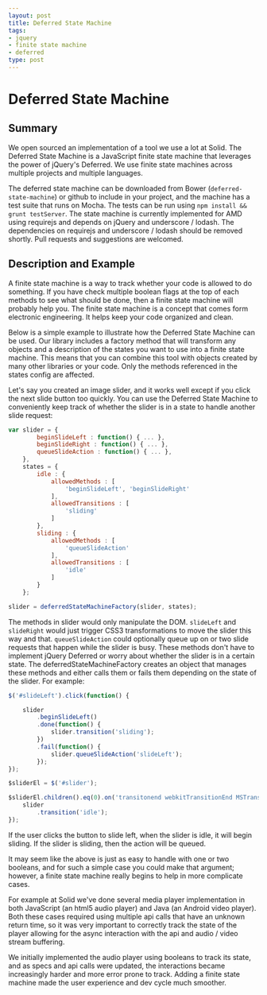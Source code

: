 ```yaml
---
layout: post
title: Deferred State Machine
tags:
- jquery
- finite state machine
- deferred
type: post
---
```

# Deferred State Machine

## Summary
We open sourced an implementation of a tool we use a lot at Solid. The Deferred State Machine is a JavaScript finite
state machine that leverages the power of jQuery's Deferred. We use finite state machines across multiple projects and
multiple languages.

The deferred state machine can be downloaded from Bower (`deferred-state-machine`) or github to include in your project,
and the machine has a test suite that runs on Mocha. The tests can be run using `npm install && grunt testServer`.
The state machine is currently implemented for AMD using requirejs and depends on jQuery and underscore / lodash. The
dependencies on requirejs and underscore / lodash should be removed shortly. Pull requests and suggestions are welcomed.

## Description and Example
A finite state machine is a way to track whether your code is allowed to do something. If you have check multiple boolean
flags at the top of each methods to see what should be done, then a finite state machine will probably help you. The
finite state machine is a concept that comes form electronic engineering. It helps keep your code organized and clean.

Below is a simple example to illustrate how the Deferred State Machine can be used. Our library includes a factory method
that will transform any objects and a description of the states you want to use into a finite state machine. This means
that you can combine this tool with objects created by many other libraries or your code. Only the methods referenced
in the states config are affected.

Let's say you created an image slider,
and it works well except if you click the next slide button too quickly. You can use the Deferred State Machine to
conveniently keep track of whether the slider is in a state to handle another slide request:

```javascript
var slider = {
        beginSlideLeft : function() { ... },
        beginSlideRight : function() { ... },
        queueSlideAction : function() { ... },
    },
    states = {
        idle : {
            allowedMethods : [
                'beginSlideLeft', 'beginSlideRight'
            ],
            allowedTransitions : [
                'sliding'
            ]
        },
        sliding : {
            allowedMethods : [
                'queueSlideAction'
            ],
            allowedTransitions : [
                'idle'
            ]
        }
    };

slider = deferredStateMachineFactory(slider, states);
```

The methods in slider would only manipulate the DOM. `slideLeft` and `slideRight` would just trigger CSS3 transformations
to move the slider this way and that. `queueSlideAction` could optionally queue up on or two slide requests that happen
while the slider is busy. These methods don't have to implement jQuery Deferred or worry about whether the slider is in
a certain state. The deferredStateMachineFactory creates an object that manages these methods and either calls them or
fails them depending on the state of the slider. For example:

```javascript
$('#slideLeft').click(function() {

    slider
        .beginSlideLeft()
        .done(function() {
            slider.transition('sliding');
        })
        .fail(function() {
            slider.queueSlideAction('slideLeft');
        });
});

$sliderEl = $('#slider');

$sliderEl.children().eq(0).on('transitonend webkitTransitionEnd MSTransitionEnd', function() {
    slider
        .transition('idle');
});
```

If the user clicks the button to slide left, when the slider is idle, it will begin sliding. If the slider is sliding,
then the action will be queued.

It may seem like the above is just as easy to handle with one or two booleans, and for such a simple case you could make
that argument; however, a finite state machine really begins to help in more complicate cases.

For example at Solid we've done several media player implementation in both JavaScript (an html5 audio player) and Java
(an Android video player). Both these cases required using multiple api calls that have an unknown return time, so it
was very important to correctly track the state of the player allowing for the async interaction with the api and audio /
video stream buffering.

We initially implemented the audio player using booleans to track its state, and as specs and api calls were updated, the
interactions became increasingly harder and more error prone to track. Adding a finite state machine made the user
experience and dev cycle much smoother.
